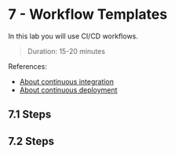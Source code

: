 # 7 - Workflow Templates
In this lab you will use CI/CD workflows.
> Duration: 15-20 minutes

References:
- [About continuous integration](https://docs.github.com/en/actions/automating-builds-and-tests/about-continuous-integration)
- [About continuous deployment](https://docs.github.com/en/actions/deployment/about-deployments/about-continuous-deployment)

## 7.1 Steps


## 7.2 Steps
